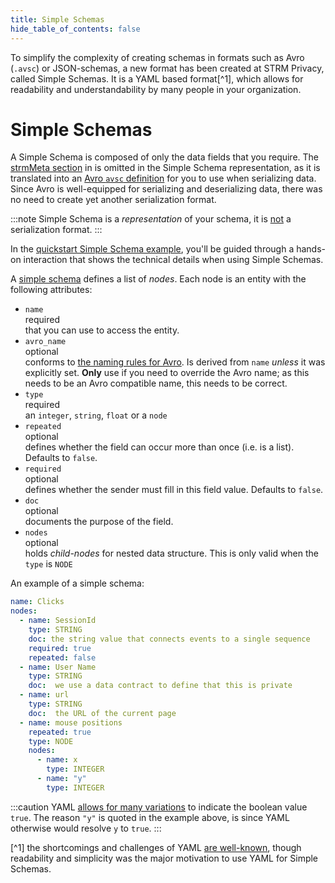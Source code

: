 ```yaml
---
title: Simple Schemas
hide_table_of_contents: false
---
```


To simplify the complexity of creating schemas in formats such as Avro (`.avsc`) or JSON-schemas, a new format has been
created at STRM Privacy, called Simple Schemas. It is a YAML based format[^1], which allows for readability and
understandability by many people in your organization.

# Simple Schemas

A Simple Schema is composed of only the data fields that you require.
The [strmMeta section](docs/02-concepts/02-data-contracts/02-strm-meta.md) in
is omitted in the Simple Schema representation, as it is translated into an
[Avro `avsc` definition](https://avro.apache.org/docs/current/spec.html#schemas) for you to use when serializing data.
Since Avro is well-equipped for serializing and deserializing data, there was no need to create yet another
serialization format.

:::note
Simple Schema is a _representation_ of your schema, it is <u>not</u> a serialization format.
:::

In the [quickstart Simple Schema example](docs/03-quickstart/04-data-contracts/01-simple-schema.md), you'll be guided
through a hands-on
interaction that shows the technical details when using Simple Schemas.

A [simple schema](https://github.com/strmprivacy/api-definitions/blob/master/protos/strmprivacy/api/entities/v1/entities_v1.proto#L436)
defines a list of *nodes*. Each node is an entity with the following attributes:

- `name` <div class="chip"> <div class="chip-content">required</div> </div> that you can use to access the entity.
- `avro_name` <div class="chip-optional"> <div class="chip-content">optional</div> </div> conforms to [the naming rules for Avro](https://avro.apache.org/docs/current/spec.html#names).
  Is derived from `name` *unless* it was explicitly set. **Only** use if you need to override the Avro name; as this needs
  to be an Avro compatible name, this needs to be correct.
- `type` <div class="chip"> <div class="chip-content">required</div> </div> an `integer`, `string`, `float` or a `node`
- `repeated` <div class="chip-optional"> <div class="chip-content">optional</div> </div> defines whether the field can
  occur more than once (i.e. is a list). Defaults to `false`.
- `required` <div class="chip-optional"> <div class="chip-content">optional</div> </div> defines whether the sender must
  fill in this field value. Defaults to `false`.
- `doc` <div class="chip-optional"> <div class="chip-content">optional</div> </div> documents the purpose of the field.
- `nodes` <div class="chip-optional"> <div class="chip-content">optional</div> </div> holds *child-nodes* for nested data structure.
  This is only valid when the `type` is `NODE`

An example of a simple schema:

```yaml showLineNumbers
name: Clicks
nodes:
  - name: SessionId
    type: STRING
    doc: the string value that connects events to a single sequence
    required: true
    repeated: false
  - name: User Name
    type: STRING
    doc:  we use a data contract to define that this is private
  - name: url
    type: STRING
    doc:  the URL of the current page
  - name: mouse positions
    repeated: true
    type: NODE
    nodes:
      - name: x
        type: INTEGER
      - name: "y"
        type: INTEGER
```

:::caution
YAML [allows for many variations](https://yaml.org/type/bool.html) to indicate the boolean value `true`. The reason `"y"` is quoted in the example above,
is since YAML otherwise would resolve `y` to `true`.
:::

[^1] the shortcomings and challenges of YAML [are well-known](https://en.wikipedia.org/wiki/YAML#Criticism), though
readability and simplicity was the major motivation to use YAML for Simple Schemas.
